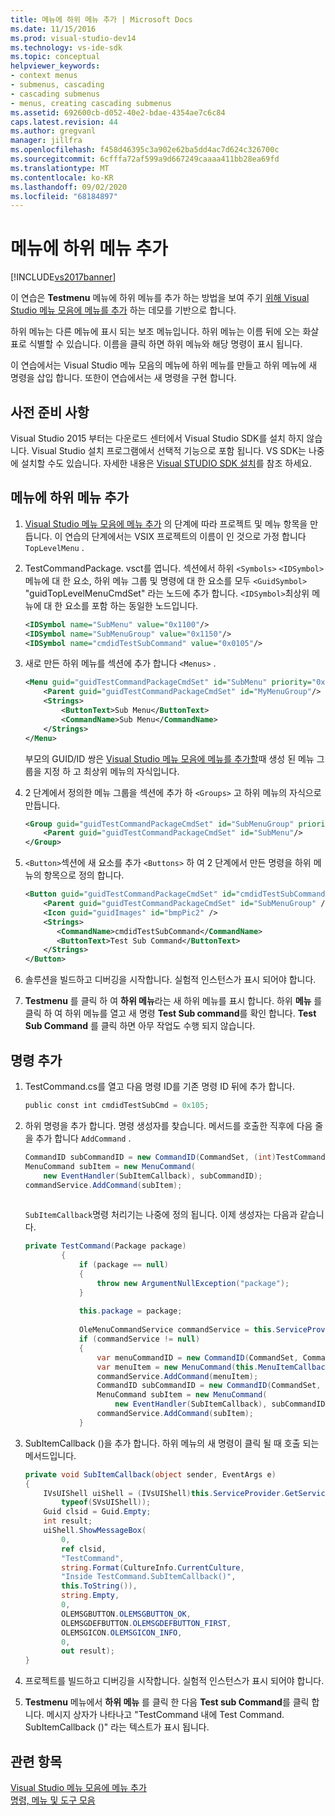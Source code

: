 ```yaml
---
title: 메뉴에 하위 메뉴 추가 | Microsoft Docs
ms.date: 11/15/2016
ms.prod: visual-studio-dev14
ms.technology: vs-ide-sdk
ms.topic: conceptual
helpviewer_keywords:
- context menus
- submenus, cascading
- cascading submenus
- menus, creating cascading submenus
ms.assetid: 692600cb-d052-40e2-bdae-4354ae7c6c84
caps.latest.revision: 44
ms.author: gregvanl
manager: jillfra
ms.openlocfilehash: f458d46395c3a902e62ba5dd4ac7d624c326700c
ms.sourcegitcommit: 6cfffa72af599a9d667249caaaa411bb28ea69fd
ms.translationtype: MT
ms.contentlocale: ko-KR
ms.lasthandoff: 09/02/2020
ms.locfileid: "68184897"
---
```

# <a name="adding-a-submenu-to-a-menu"></a>메뉴에 하위 메뉴 추가
[!INCLUDE[vs2017banner](../includes/vs2017banner.md)]

이 연습은 **Testmenu** 메뉴에 하위 메뉴를 추가 하는 방법을 보여 주기 [위해 Visual Studio 메뉴 모음에 메뉴를 추가](../extensibility/adding-a-menu-to-the-visual-studio-menu-bar.md) 하는 데모를 기반으로 합니다.  
  
 하위 메뉴는 다른 메뉴에 표시 되는 보조 메뉴입니다. 하위 메뉴는 이름 뒤에 오는 화살표로 식별할 수 있습니다. 이름을 클릭 하면 하위 메뉴와 해당 명령이 표시 됩니다.  
  
 이 연습에서는 Visual Studio 메뉴 모음의 메뉴에 하위 메뉴를 만들고 하위 메뉴에 새 명령을 삽입 합니다. 또한이 연습에서는 새 명령을 구현 합니다.  
  
## <a name="prerequisites"></a>사전 준비 사항  
 Visual Studio 2015 부터는 다운로드 센터에서 Visual Studio SDK를 설치 하지 않습니다. Visual Studio 설치 프로그램에서 선택적 기능으로 포함 됩니다. VS SDK는 나중에 설치할 수도 있습니다. 자세한 내용은 [Visual STUDIO SDK 설치](../extensibility/installing-the-visual-studio-sdk.md)를 참조 하세요.  
  
## <a name="adding-a-submenu-to-a-menu"></a>메뉴에 하위 메뉴 추가  
  
1. [Visual Studio 메뉴 모음에 메뉴 추가](../extensibility/adding-a-menu-to-the-visual-studio-menu-bar.md) 의 단계에 따라 프로젝트 및 메뉴 항목을 만듭니다. 이 연습의 단계에서는 VSIX 프로젝트의 이름이 인 것으로 가정 합니다 `TopLevelMenu` .  
  
2. TestCommandPackage. vsct를 엽니다. 섹션에서 하위 `<Symbols>` `<IDSymbol>` 메뉴에 대 한 요소, 하위 메뉴 그룹 및 명령에 대 한 요소를 모두 `<GuidSymbol>` "guidTopLevelMenuCmdSet" 라는 노드에 추가 합니다. `<IDSymbol>`최상위 메뉴에 대 한 요소를 포함 하는 동일한 노드입니다.  
  
    ```xml  
    <IDSymbol name="SubMenu" value="0x1100"/>  
    <IDSymbol name="SubMenuGroup" value="0x1150"/>  
    <IDSymbol name="cmdidTestSubCommand" value="0x0105"/>  
    ```  
  
3. 새로 만든 하위 메뉴를 섹션에 추가 합니다 `<Menus>` .  
  
    ```xml  
    <Menu guid="guidTestCommandPackageCmdSet" id="SubMenu" priority="0x0100" type="Menu">  
        <Parent guid="guidTestCommandPackageCmdSet" id="MyMenuGroup"/>  
        <Strings>  
            <ButtonText>Sub Menu</ButtonText>  
            <CommandName>Sub Menu</CommandName>  
        </Strings>  
    </Menu>  
    ```  
  
     부모의 GUID/ID 쌍은 [Visual Studio 메뉴 모음에 메뉴를 추가할](../extensibility/adding-a-menu-to-the-visual-studio-menu-bar.md)때 생성 된 메뉴 그룹을 지정 하 고 최상위 메뉴의 자식입니다.  
  
4. 2 단계에서 정의한 메뉴 그룹을 섹션에 추가 하 `<Groups>` 고 하위 메뉴의 자식으로 만듭니다.  
  
    ```xml  
    <Group guid="guidTestCommandPackageCmdSet" id="SubMenuGroup" priority="0x0000">  
        <Parent guid="guidTestCommandPackageCmdSet" id="SubMenu"/>  
    </Group>  
    ```  
  
5. `<Button>`섹션에 새 요소를 추가 `<Buttons>` 하 여 2 단계에서 만든 명령을 하위 메뉴의 항목으로 정의 합니다.  
  
    ```xml  
    <Button guid="guidTestCommandPackageCmdSet" id="cmdidTestSubCommand" priority="0x0000" type="Button">  
        <Parent guid="guidTestCommandPackageCmdSet" id="SubMenuGroup" />  
        <Icon guid="guidImages" id="bmpPic2" />  
        <Strings>  
           <CommandName>cmdidTestSubCommand</CommandName>  
           <ButtonText>Test Sub Command</ButtonText>  
        </Strings>  
    </Button>  
    ```  
  
6. 솔루션을 빌드하고 디버깅을 시작합니다. 실험적 인스턴스가 표시 되어야 합니다.  
  
7. **Testmenu** 를 클릭 하 여 **하위 메뉴**라는 새 하위 메뉴를 표시 합니다. 하위 **메뉴** 를 클릭 하 여 하위 메뉴를 열고 새 명령 **Test Sub command**를 확인 합니다. **Test Sub Command** 를 클릭 하면 아무 작업도 수행 되지 않습니다.  
  
## <a name="adding-a-command"></a>명령 추가  
  
1. TestCommand.cs를 열고 다음 명령 ID를 기존 명령 ID 뒤에 추가 합니다.  
  
    ```csharp  
    public const int cmdidTestSubCmd = 0x105;  
    ```  
  
2. 하위 명령을 추가 합니다. 명령 생성자를 찾습니다. 메서드를 호출한 직후에 다음 줄을 추가 합니다 `AddCommand` .  
  
    ```csharp  
    CommandID subCommandID = new CommandID(CommandSet, (int)TestCommandPackageGuids.cmdidTestSubCmd);  
    MenuCommand subItem = new MenuCommand(  
        new EventHandler(SubItemCallback), subCommandID);  
    commandService.AddCommand(subItem);  
  
    ```  
  
     `SubItemCallback`명령 처리기는 나중에 정의 됩니다. 이제 생성자는 다음과 같습니다.  
  
    ```csharp  
    private TestCommand(Package package)  
            {  
                if (package == null)  
                {  
                    throw new ArgumentNullException("package");  
                }  
  
                this.package = package;  
  
                OleMenuCommandService commandService = this.ServiceProvider.GetService(typeof(IMenuCommandService)) as OleMenuCommandService;  
                if (commandService != null)  
                {  
                    var menuCommandID = new CommandID(CommandSet, CommandId);  
                    var menuItem = new MenuCommand(this.MenuItemCallback, menuCommandID);  
                    commandService.AddCommand(menuItem);  
                    CommandID subCommandID = new CommandID(CommandSet, cmdidTestSubCmd);  
                    MenuCommand subItem = new MenuCommand(  
                        new EventHandler(SubItemCallback), subCommandID);  
                    commandService.AddCommand(subItem);  
                }  
    ```  
  
3. SubItemCallback ()을 추가 합니다. 하위 메뉴의 새 명령이 클릭 될 때 호출 되는 메서드입니다.  
  
    ```csharp  
    private void SubItemCallback(object sender, EventArgs e)  
    {  
        IVsUIShell uiShell = (IVsUIShell)this.ServiceProvider.GetService(  
            typeof(SVsUIShell));  
        Guid clsid = Guid.Empty;  
        int result;  
        uiShell.ShowMessageBox(  
            0,  
            ref clsid,  
            "TestCommand",  
            string.Format(CultureInfo.CurrentCulture,  
            "Inside TestCommand.SubItemCallback()",  
            this.ToString()),  
            string.Empty,  
            0,  
            OLEMSGBUTTON.OLEMSGBUTTON_OK,  
            OLEMSGDEFBUTTON.OLEMSGDEFBUTTON_FIRST,  
            OLEMSGICON.OLEMSGICON_INFO,  
            0,  
            out result);  
    }  
    ```  
  
4. 프로젝트를 빌드하고 디버깅을 시작합니다. 실험적 인스턴스가 표시 되어야 합니다.  
  
5. **Testmenu** 메뉴에서 **하위 메뉴** 를 클릭 한 다음 **Test sub Command**를 클릭 합니다. 메시지 상자가 나타나고 "TestCommand 내에 Test Command. SubItemCallback ()" 라는 텍스트가 표시 됩니다.  
  
## <a name="see-also"></a>관련 항목  
 [Visual Studio 메뉴 모음에 메뉴 추가](../extensibility/adding-a-menu-to-the-visual-studio-menu-bar.md)   
 [명령, 메뉴 및 도구 모음](../extensibility/internals/commands-menus-and-toolbars.md)
